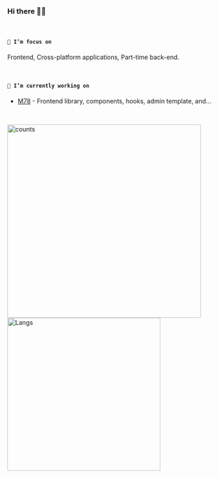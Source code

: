 ### Hi there 👋😋

<br />

<!--
**Iixianjie/Iixianjie** is a ✨ _special_ ✨ repository because its `README.md` (this file) appears on your GitHub profile.

Here are some ideas to get you started:


- 🔭 I’m currently working on ...
- 🌱 I’m currently learning ...
- 👯 I’m looking to collaborate on ...
- 🤔 I’m looking for help with ...
- 💬 Ask me about ...
- 📫 How to reach me: ...
- 😄 Pronouns: ...
- ⚡ Fun fact: ...
-->

#### **`🌱 I’m focus on`**

Frontend, Cross-platform applications, Part-time back-end.

<br />

#### **`🔬 I’m currently working on`**

- [M78](https://github.com/xianjie-li/m78)  -   Frontend library, components, hooks, admin template, and...

<br />

<a><img src="https://github-readme-stats.vercel.app/api?username=xianjie-li" alt="counts" width="440px" /></a>
<a><img src="https://github-readme-stats.vercel.app/api/top-langs/?username=xianjie-li&hide=css,sass,scss,pug,html,vue,mdx,swift,kotlin&layout=compact" alt="Langs" width="348px" /></a>


